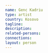 ```yaml
---
name: Genc Kadriu
type: artist
country: Kosovo
tagline:
description:
related-persons:
connections:
layout: person
---
```

